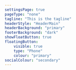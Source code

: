 ```yaml
---
settingsPage: true
pageType: "none"
tagline: "This is the tagline"
headerStyle: "HeaderMain"
headerBackground: "primary"
footerBackground: "dark"
showFloatButton: true
floatingButton:
    visible: true
    type: "Phone"
    colour: "primary"
socialColour: "secondary"
---
```


